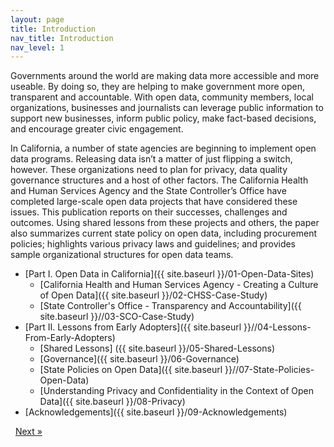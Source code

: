 ```yaml
---
layout: page
title: Introduction
nav_title: Introduction
nav_level: 1
---
```


Governments around the world are making data more accessible and more useable. By doing so, they are helping to make government more open, transparent and accountable. With open data, community members, local organizations, businesses and journalists can leverage public information to support new businesses, inform public policy, make fact-based decisions, and encourage greater civic engagement.

In California, a number of state agencies are beginning to implement open data programs. Releasing data isn’t a matter of just flipping a switch, however. These organizations need to plan for privacy, data quality governance structures and a host of other factors. The California Health and Human Services Agency and the State Controller’s Office have completed large-scale open data projects that have considered these issues. This publication reports on their successes, challenges and outcomes. Using shared lessons from these projects and others, the paper also summarizes current state policy on open data, including procurement policies; highlights various privacy laws and guidelines; and provides sample organizational structures for open data teams. 


* [Part I. Open Data in California]({{ site.baseurl }}/01-Open-Data-Sites)
  * [California Health and Human Services Agency - Creating a Culture of Open Data]({{ site.baseurl }}/02-CHSS-Case-Study)
  * [State Controller's Office - Transparency and Accountability]({{ site.baseurl }}//03-SCO-Case-Study)
* [Part II. Lessons from Early Adopters]({{ site.baseurl }}//04-Lessons-From-Early-Adopters)
  * [Shared Lessons] ({{ site.baseurl }}/05-Shared-Lessons)
  * [Governance]({{ site.baseurl }}/06-Governance)
  * [State Policies on Open Data]({{ site.baseurl }}//07-State-Policies-Open-Data)
  * [Understanding Privacy and Confidentiality in the Context of Open Data]({{ site.baseurl }}/08-Privacy)
* [Acknowledgements]({{ site.baseurl }}/09-Acknowledgements)

<!-- Pagination -->
<div class="pagination">
  <a class="pagination-item older">&nbsp;</a>
  <a class="pagination-item newer" href="{{ site.baseurl }}/01-Open-Data-Sites">Next &raquo;</a>
</div>
